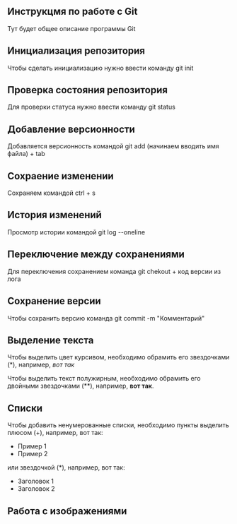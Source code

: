  ## **Инструкцмя по работе с Git**

Тут будет общее описание программы Git

## Инициализация репозитория

Чтобы сделать инициализацию нужно ввести команду git init

## Проверка состояния репозитория

Для проверки статуса нужно ввести команду git status

## Добавление версионности

Добавляется версионность командой git add (начинаем вводить имя файла)  + tab

## Сохраение изменении

Сохраняем командой ctrl + s

## История изменений 

Просмотр истории командой git log --oneline

## Переключение между сохранениями

Для переключения сохранением команда git chekout + код версии из лога

## Сохранение версии

Чтобы сохранить версию команда git commit -m "Комментарий"

## Выделение текста

Чтобы выделить цвет курсивом, необходимо обрамить его звездочками (*), например, *вот так*

Чтобы выделить текст полужирным, необходимо обрамить его двойными звездочками (**), например, **вот так**.

## Списки

Чтобы добавить ненумерованные списки, необходимо пункты выделить плюсом (+), например, вот так:

+ Пример 1
+ Пример 2

или  звездочкой (*), например, вот так:

* Заголовок 1
* Заголовок 2

## Работа с изображениями
